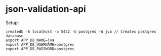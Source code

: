 # json-validation-api

Setup:
```
createdb -h localhost -p 5432 -U postgres -W jva // Creates postgres database
export APP_DB_NAME=jva
export APP_DB_USERNAME=postgres
export APP_DB_PASSWORD=postgres
```
